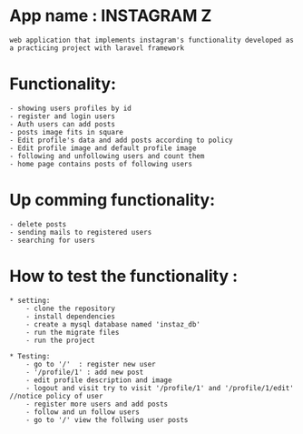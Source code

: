 # App name : INSTAGRAM Z
    web application that implements instagram's functionality developed as a practicing project with laravel framework

# Functionality:
    - showing users profiles by id
    - register and login users
    - Auth users can add posts
    - posts image fits in square
    - Edit profile's data and add posts according to policy
    - Edit profile image and default profile image
    - following and unfollowing users and count them
    - home page contains posts of following users
    

# Up comming functionality:
    - delete posts
    - sending mails to registered users
    - searching for users


# How to test the functionality : 
    * setting: 
        - clone the repository
        - install dependencies 
        - create a mysql database named 'instaz_db'
        - run the migrate files
        - run the project
    
    * Testing: 
        - go to '/'  : register new user
        - '/profile/1' : add new post
        - edit profile description and image
        - logout and visit try to visit '/profile/1' and '/profile/1/edit' //notice policy of user
        - register more users and add posts
        - follow and un follow users
        - go to '/' view the follwing user posts
